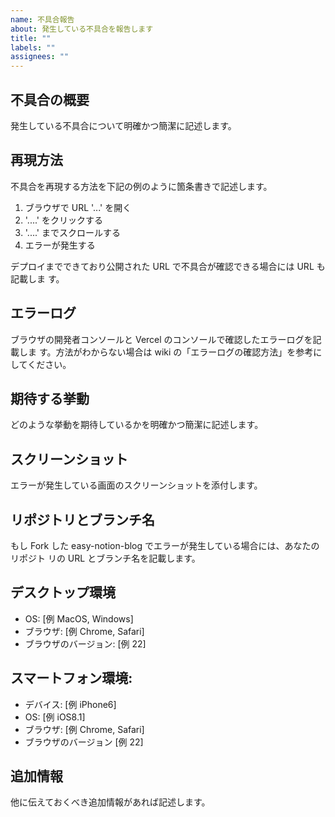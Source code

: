 ```yaml
---
name: 不具合報告
about: 発生している不具合を報告します
title: ""
labels: ""
assignees: ""
---
```


## 不具合の概要

発生している不具合について明確かつ簡潔に記述します。

## 再現方法

不具合を再現する方法を下記の例のように箇条書きで記述します。

1. ブラウザで URL '...' を開く
2. '....' をクリックする
3. '....' までスクロールする
4. エラーが発生する

デプロイまでできており公開された URL で不具合が確認できる場合には URL も記載しま
す。

## エラーログ

ブラウザの開発者コンソールと Vercel のコンソールで確認したエラーログを記載しま
す。方法がわからない場合は wiki の「エラーログの確認方法」を参考にしてください。

## 期待する挙動

どのような挙動を期待しているかを明確かつ簡潔に記述します。

## スクリーンショット

エラーが発生している画面のスクリーンショットを添付します。

## リポジトリとブランチ名

もし Fork した easy-notion-blog でエラーが発生している場合には、あなたのリポジト
リの URL とブランチ名を記載します。

## デスクトップ環境

- OS: [例 MacOS, Windows]
- ブラウザ: [例 Chrome, Safari]
- ブラウザのバージョン: [例 22]

## スマートフォン環境:

- デバイス: [例 iPhone6]
- OS: [例 iOS8.1]
- ブラウザ: [例 Chrome, Safari]
- ブラウザのバージョン [例 22]

## 追加情報

他に伝えておくべき追加情報があれば記述します。
